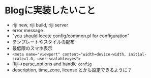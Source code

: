 # Blogに実装したいこと

- riji new, riji build, riji server
- error message
 - "you should locate config/common.pl for configuration"
- テンプレートやスタイルの配布
- 最低限のスマホ表示
 - `<meta name="viewport" content="width=device-width, initial-scale=1.0, user-scalable=yes">`
- Riji->parse_options and handle `config`
- description, time_zone, license とかも設定できるように？
